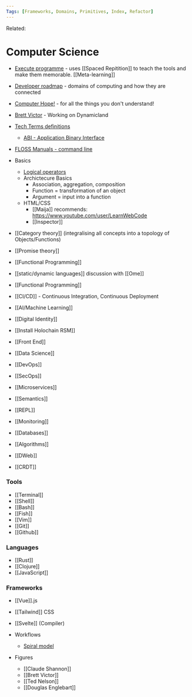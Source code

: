```yaml
---
Tags: [Frameworks, Domains, Primitives, Index, Refactor]
---
```

Related: 
# Computer Science

- [Execute programme](https://www.executeprogram.com/) - uses [[Spaced Repitition]] to teach the tools and make them memorable. [[Meta-learning]]
- [Developer roadmap](https://github.com/kamranahmedse/developer-roadmap) - domains of computing and how they are connected
- [Computer Hope!](https://www.computerhope.com) - for all the things you don't understand!
- [Brett Victor](http://worrydream.com/?fbclid=IwAR3Ql6ka1wYvK4ReUJ2q1N4dChTJWJwDzPAfyV0ctKnj4UVlil4BJ-Bt964) - Working on Dynamicland
- [Tech Terms definitions](https://techterms.com/)
    - [ABI - Application Binary Interface](https://en.wikipedia.org/wiki/Application_binary_interface)
- [FLOSS Manuals - command line](http://write.flossmanuals.net/command-line/introduction/)
- Basics
   
    - [Logical operators](https://javascript.info/logical-operators)
    - Archictecure Basics
        - Association, aggregation, composition
        - Function = transformation of an object
        - Argument = input into a function
    - HTML/CSS
        - [[Maija]] recommends: https://www.youtube.com/user/LearnWebCode
        - [[Inspector]]
- [[Category theory]] (integralising all concepts into a topology of Objects/Functions)
- [[Promise theory]]
- [[Functional Programming]]
- [[static/dynamic languages]] discussion with [[Ome]]
- [[Functional Programming]]
- [[CI/CD]] - Continuous Integration, Continuous Deployment
- [[AI/Machine Learning]]
- [[Digital Identity]]
- [[Install Holochain RSM]]
- [[Front End]]
- [[Data Science]]
- [[DevOps]]
- [[SecOps]]
- [[Microservices]]
- [[Semantics]]
- [[REPL]]
- [[Monitoring]]
- [[Databases]]
- [[Algorithms]]
- [[DWeb]]
- [[CRDT]]


### Tools
- [[Terminal]]
- [[Shell]]
- [[Bash]]
- [[Fish]]
- [[Vim]]
- [[Git]]
- [[Github]]

### Languages
- [[Rust]]
- [[Clojure]]
- [[JavaScript]]

### Frameworks
- [[Vue]].js
- [[Tailwind]] CSS
- [[Svelte]] (Compiler)

- Workflows
    - [Spiral model](https://en.wikipedia.org/wiki/Spiral_model)
- Figures
    - [[Claude Shannon]]
    - [[Brett Victor]]
    - [[Ted Nelson]]
    - [[Douglas Englebart]]
